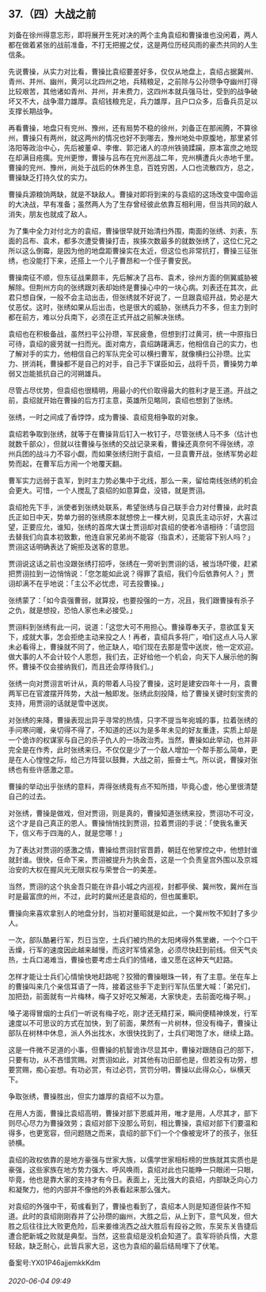 ## 37.（四）大战之前
刘备在徐州得意忘形，即将展开生死对决的两个主角袁绍和曹操谁也没闲着，两人都在做着紧张的战前准备，不打无把握之仗，这是两位历经风雨的豪杰共同的人生信条。



先说曹操，从实力对比看，曹操比袁绍要差好多，仅仅从地盘上，袁绍占据冀州、青州、并州、幽州，黄河以北四州之地，兵精粮足，之前除与公孙瓒争夺幽州打得比较艰苦，其他诸如青州、并州，并未费力，这四州本就兵强马壮，受到的战争破坏又不大，战争潜力雄厚。袁绍钱粮充足，兵力雄厚，且户口众多，后备兵员足以支撑长期战争。



再看曹操，地盘只有兖州、豫州，还有局势不稳的徐州，刘备正在那闹腾，不算徐州，曹操只有两州，就这两州的情况也好不到哪去，豫州地处中原腹地，那里紧邻洛阳等政治中心，先后被董卓、李傕、郭汜诸人的凉州铁骑蹂躏，原本富庶之地现在却满目疮痍。兖州更惨，曹操与吕布在兖州恶战二年，兖州横遭兵火赤地千里。曹操的兖州、豫州，尚处于战后的休养生息，百姓穷困，人口也流散四方，总之，曹操缺乏打持久仗的实力。



曹操兵源粮饷两缺，就是不缺敌人。曹操对即将到来的与袁绍的这场改变中国命运的大决战，早有准备；虽然两人为了生存曾经彼此依靠互相利用，但当共同的敌人消失，朋友也就成了敌人。



为了集中全力对付北方的袁绍，曹操很早就开始清扫外围，南面的张绣、刘表，东面的吕布、袁术，都多次遭受曹操打击，挨揍次数最多的就数张绣了，这位仁兄之所以这么倒霉，是因为他的地盘距曹操实在太近，但这位也非常抗打，曹操三征张绣，也没能打下来，还搭上一个儿子曹昂和一个侄子曹安民。



曹操南征不顺，但东征战果颇丰，先后解决了吕布、袁术，徐州方面的侧翼威胁被解除。但荆州方向的张绣跟刘表却始终是曹操心中的一块心病。刘表还在其次，此君只想自保，一般不会主动出击，但张绣就不好说了，一旦跟袁绍开战，势必是大仗恶仗。这时，张绣如果从后出击，也是很大的威胁，张绣兵力不多，但主力到时都在前方，难以分兵南下，必须在正式开战之前解决张绣。



袁绍也在积极备战，虽然扫平公孙瓒，军民疲惫，但想到打过黄河，统一中原指日可待，袁绍的疲劳就一扫而光。面对南方，袁绍踌躇满志，他相信自己的实力，也了解对手的实力，他相信自己的军队完全可以横扫曹军，就像横扫公孙瓒。比实力、拼消耗，曹操都不是自己的对手，自己手下谋臣如云，战将千员，曹操势力单弱又岂能抵抗自己的河朔雄兵。



尽管占尽优势，但袁绍也很精明，用最小的代价取得最大的胜利才是王道。开战之前，袁绍就开始在曹操的后方打主意，英雄所见略同，袁绍也想到了张绣。



张绣，一时之间成了香饽饽，成为曹操、袁绍竞相争取的对象。



袁绍若争取到张绣，就等于在曹操背后钉入一枚钉子，尽管张绣人马不多（估计也就数千部众），但就以往曹操与张绣的交战记录来看，曹操还真奈何不得张绣，凉州兵团的战斗力不容小觑，而如果张绣归附于袁绍，一旦袁曹开战，张绣军势必趁势而起，在曹军后方闹一个地覆天翻。



曹军实力远弱于袁军，到时主力势必集中于北线，那么一来，留给南线张绣的机会会更大。可惜，一个人搅乱了袁绍的如意算盘，没错，就是贾诩。



袁绍抢先下手，派使者到张绣处联系，希望张绣与自己联手合力对付曹操，此时袁氏正如日中天，势单力弱的张绣原本就想傍上一棵大树，见袁氏主动示好，大喜过望，正要应允，谁知，张绣的首席大谋士贾诩却对袁绍的使者冷语相待：「请您回去替我们向袁本初致歉，他连自家兄弟尚不能容（指袁术），还能容下别人吗？」贾诩这话明确表达了婉拒及送客的意思。



贾诩说这话之前也没跟张绣打招呼，张绣在一旁听到贾诩的话，被当场吓傻，赶紧把贾诩拉到一边悄悄说：「您怎能如此说？得罪了袁绍，我们今后依靠何人？」贾诩却满不在乎地说：「主公不必忧虑，可去投曹操。」



张绣蒙了：「如今袁强曹弱，就算投，也要投强的一方，况且，我们跟曹操有杀子之仇，就是想投，恐怕人家也未必接受。」



贾诩料到张绣有此一问，说道：「这您大可不用担心。曹操尊奉天子，意欲匡复天下，成就大事，怎会拒绝主动来投之人！再者，袁绍兵多将广，咱们这点人马人家未必看得上，曹操就不同了，他正缺人，咱们现在去那是雪中送炭，他一定欢迎。做大事的人不会计较个人恩怨，我们去，正好给他一个机会，向天下人展示他的胸怀。曹操不仅会接纳我们，而且还会厚待我们。」



张绣一向对贾诩言听计从，真的带着人马投了曹操，这时是建安四年十一月，袁曹两军已在官渡摆开阵势，大战一触即发。张绣此刻投降，给了曹操关键时刻宝贵的支持，用贾诩的话就是雪中送炭。



对张绣的来降，曹操表现出异乎寻常的热情，只字不提当年宛城的事，拉着张绣的手问寒问暖，亲切得不得了，不知道的还以为是多年未见的好友重逢，实质上却是一个诡诈的权谋家与自己的杀子仇人的一场政治秀。当然，曹操如此举动，也并非完全是在作秀，此时张绣来归，不仅仅是少了一个敌人增加一个帮手那么简单，更是在人心惶惶之际，给己方阵营以鼓舞，大战之前，振奋士气。所以说，曹操对张绣也有些许感激之意。



曹操的举动出乎张绣的意料，弄得张绣竟有点不知所措，毕竟心虚，他心里很清楚自己的过去。



对张绣，曹操是做戏，但对贾诩，则是真的，曹操知道张绣来投，贾诩功不可没，这个才是自己真正的恩人。曹操悄悄找到贾诩，拉着贾诩的手说：「使我名重天下，信义布于四海的人，就是您哪！」



为了表达对贾诩的感激之情，曹操给贾诩封官晋爵，朝廷在他掌控之中，他想封谁就封谁。很快，任命下来，贾诩被提升为执金吾，这是一个负责皇宫外围以及京城治安的大权在握风光无限实权与荣誉合一的美差。



当然，贾诩的这个执金吾只能在许县小城之内巡视，封都亭侯、冀州牧，冀州在当时是最富庶的州，不过，此时的冀州还是袁绍的，但也属重职。



曹操向来喜欢拿别人的地盘分封，当初对董昭就是如此，一个冀州牧不知封了多少人。



一次，部队酷暑行军，烈日当空，士兵们被灼热的太阳烤得外焦里嫩，一个个口干舌燥，行军的速度因此越来越慢，而这时军情紧急，必须尽快赶到前线。但天气炎热，士兵口渴难当，曹操也要考虑士兵们的情绪，谁又愿在这种天气赶路。



怎样才能让士兵们心情愉快地赶路呢？狡猾的曹操眼珠一转，有了主意。坐在车上的曹操叫来几个亲信耳语了一阵，接着这些手下走到行军队伍里大喊：「弟兄们，加把劲，前面就有一片梅林，梅子又好吃又解渴，大家快走，去前面吃梅子啊。」



嗓子渴得冒烟的士兵们一听说有梅子吃，刚才还无精打采，瞬间便精神焕发，行军速度以不可思议的方式在加快，到了前面，果然有一片树林，但没有梅子，曹操让部队在树林中休息，派人外出找水，水很快找到了，士兵们喝饱了水，继续上路。



这是一件微不足道的小事，但曹操的机智诡诈尽显其中，曹操对跟随自己的部下，只要有功，从不吝惜赏赐。对贾诩如此，对其他有功旧部也是，但若没有功劳，想要赏赐，痴心妄想。有功必赏，有过必罚，赏罚分明，曹操以此得众心，纵横天下。



争取张绣，曹操胜出，但实力雄厚的袁绍不以为意。



在用人方面，曹操比袁绍高明，曹操对部下恩威并用，唯才是用，人尽其才，部下则尽心尽力为曹操效劳；袁绍对部下没那么苛刻，相比曹操，袁绍对部下们要温和得多，也更宽容，但问题随之而来，袁绍的部下们一个个像被宠坏了的孩子，张狂骄横。



袁绍的政权依靠的是地方豪强与世家大族，以儒学世家相标榜的世族就其实质也是豪强，这些家族在地方势力强大、呼风唤雨，袁绍对此也只能睁一只眼闭一只眼，毕竟，他也是靠大家的支持才有今日。表面上，无比强大的袁绍，内部缺乏向心力和凝聚力，他的内部并不像他的外表看起来那么强大。



对袁绍的外强中干，荀彧看到了，曹操也看到了，袁绍本人则是知道但装作不知道。此时的袁绍刚刚吞并了公孙瓒的幽州，大胜之后，从上到下，意气风发，但大胜之后往往比大败更危险，后来姜维洮西之战大胜后有段谷之败，东吴东关告捷后遭合肥新城之败就是典型。当然，这些袁绍是没机会知道了。袁军将骄兵惰，大意轻敌，缺乏耐心，此皆兵家大忌，这也为袁绍的最后结局埋下了伏笔。



备案号:YX01P46ajjemkkKdm


###### 2020-06-04 09:49
